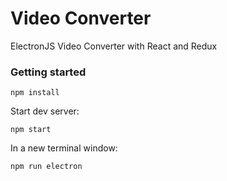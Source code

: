 # Video Converter

ElectronJS Video Converter with React and Redux

### Getting started

`npm install`

Start dev server:

`npm start`

In a new terminal window:

`npm run electron`
